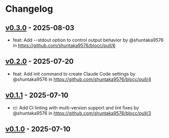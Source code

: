# Changelog

## [v0.3.0](https://github.com/shuntaka9576/blocc/compare/v0.2.0...v0.3.0) - 2025-08-03
- feat: Add --stdout option to control output behavior by @shuntaka9576 in https://github.com/shuntaka9576/blocc/pull/6

## [v0.2.0](https://github.com/shuntaka9576/blocc/compare/v0.1.1...v0.2.0) - 2025-07-20
- feat: Add init command to create Claude Code settings by @shuntaka9576 in https://github.com/shuntaka9576/blocc/pull/4

## [v0.1.1](https://github.com/shuntaka9576/blocc/compare/v0.1.0...v0.1.1) - 2025-07-10
- ci: Add CI linting with multi-version support and lint fixes by @shuntaka9576 in https://github.com/shuntaka9576/blocc/pull/3

## [v0.1.0](https://github.com/shuntaka9576/blocc/commits/v0.1.0) - 2025-07-10
